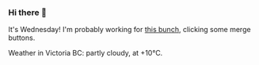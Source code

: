 ### Hi there :wave:

It's Wednesday! I'm probably working for [this bunch](https://github.com/kohofinancial), clicking some merge buttons.

Weather in Victoria BC: partly cloudy, at +10°C.
